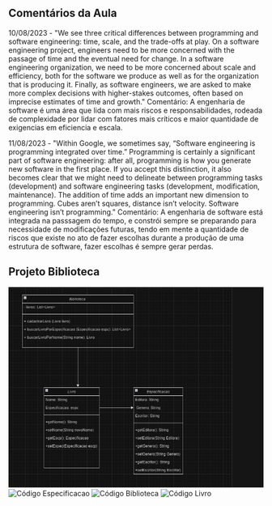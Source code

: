 ## Comentários da Aula 

10/08/2023 - "We see three critical differences between programming and software engineering: time, scale, and the trade-offs at play. On a software engineering project, engineers need to be more concerned with the passage of time and the eventual need for change. In a software engineering organization, we need to be more concerned about scale and efficiency, both for the software we produce as well as for the organization that is producing it. Finally, as software engineers, we are asked to make more complex decisions with higher-stakes outcomes, often based on imprecise estimates of time and growth."
Comentário: A engenharia de software é uma área que lida com mais riscos e responsabilidades, rodeada de complexidade por lidar com fatores mais críticos e maior quantidade de exigencias em eficiencia e escala. 

11/08/2023 - "Within Google, we sometimes say, “Software engineering is programming integrated over time.” Programming is certainly a significant part of software engineering: after all, programming is how you generate new software in the first place. If you accept this distinction, it also becomes clear that we might need to delineate between programming tasks (development) and software engineering tasks (development, modification, maintenance). The addition of time adds an important new dimension to programming. Cubes aren’t squares, distance isn’t velocity. Software engineering isn’t programming."
Comentário: A engenharia de software está integrada na passsagem do tempo, e constrói sempre se preparando para necessidade de modificações futuras, tendo em mente a quantidade de riscos que existe no ato de fazer escolhas durante a produção de uma estrutura de software, fazer escolhas é sempre gerar perdas. 


## Projeto Biblioteca

![Diagrama de Classes](https://github.com/LuisaAndrade28/Bertoti/blob/main/Engenharia%20de%20Software%201/Diagrama%20de%20Classes.png)
![Código Especificacao](https://github.com/LuisaAndrade28/Bertoti/blob/main/Engenharia%20de%20Software%201/C%C3%B3digo%20Especificacao.png)
![Código Biblioteca](https://github.com/LuisaAndrade28/Bertoti/blob/main/Engenharia%20de%20Software%201/C%C3%B3digo%20biblioteca.png)
![Código Livro](https://github.com/LuisaAndrade28/Bertoti/blob/main/Engenharia%20de%20Software%201/C%C3%B3digo%20Livro.png)
